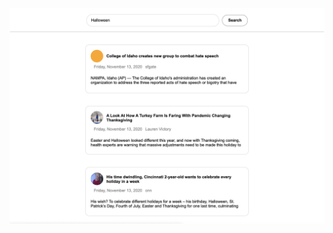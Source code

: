 ![alt text](https://github.com/LauraJaneStevenson/news-app/blob/master/news-app/news-img.png "Logo Title Text 1")
